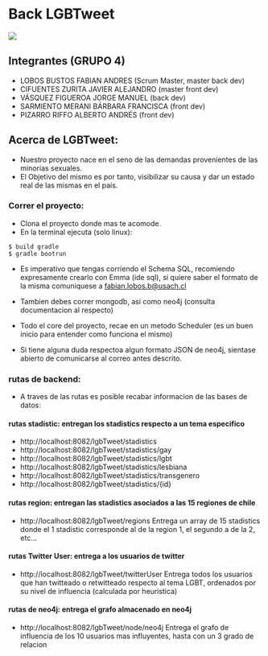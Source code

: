 # Back LGBTweet

![](static/img/9.png)

## Integrantes (GRUPO 4)
+ LOBOS BUSTOS FABIAN ANDRES (Scrum Master, master back dev)
+ CIFUENTES ZURITA JAVIER ALEJANDRO (master front dev)
+ VÁSQUEZ FIGUEROA JORGE MANUEL (back dev)
+ SARMIENTO MERANI BÁRBARA FRANCISCA (front dev)
+ PIZARRO RIFFO ALBERTO ANDRÉS (front dev)

## Acerca de LGBTweet:
+ Nuestro proyecto nace en el seno de las demandas provenientes de las minorias sexuales.
+ El Objetivo del mismo es por tanto, visibilizar su causa y dar un estado real de las mismas en el pais.

### Correr el proyecto:

+ Clona el proyecto donde mas te acomode.
+ En la terminal ejecuta (solo linux):
~~~ console
$ build gradle
$ gradle bootrun
~~~
+ Es imperativo que tengas corriendo el Schema SQL, recomiendo expresamente crearlo con Emma (ide sql), si quiere saber el formato de la misma comuniquese a fabian.lobos.b@usach.cl 
+ Tambien debes correr mongodb, asi como neo4j (consulta documentacion al respecto)

+ Todo el core del proyecto, recae en un metodo Scheduler (es un buen inicio para entender como funciona el mismo)
+ Si tiene alguna duda respectoa algun formato JSON de neo4j, sientase abierto de comunicarse al correo antes descrito.

### rutas de backend:
+ A traves de las rutas es posible recabar informacion de las bases de datos:
#### rutas stadistic: entregan los stadistics respecto a un tema especifico
+ http://localhost:8082/lgbTweet/stadistics
+ http://localhost:8082/lgbTweet/stadistics/gay
+ http://localhost:8082/lgbTweet/stadistics/lgbt
+ http://localhost:8082/lgbTweet/stadistics/lesbiana
+ http://localhost:8082/lgbTweet/stadistics/transgenero
+ http://localhost:8082/lgbTweet/stadistics/{id} 

#### rutas region: entregan las stadistics asociados a las 15 regiones de chile
+ http://localhost:8082/lgbTweet/regions
Entrega un array de 15 stadistics donde el 1 stadistic corresponde al de la region 1, el segundo a de la 2, etc...

#### rutas Twitter User: entrega a los usuarios de twitter
+ http://localhost:8082/lgbTweet/twitterUser
Entrega todos los usuarios que han twitteado o retwitteado respecto al tema LGBT, ordenados por su nivel de influencia (calculada por heuristica)

#### rutas de neo4j: entrega el grafo almacenado en neo4j
+ http://localhost:8082/lgbTweet/node/neo4j
Entrega el grafo de influencia de los 10 usuarios mas influyentes, hasta con un 3 grado de relacion

